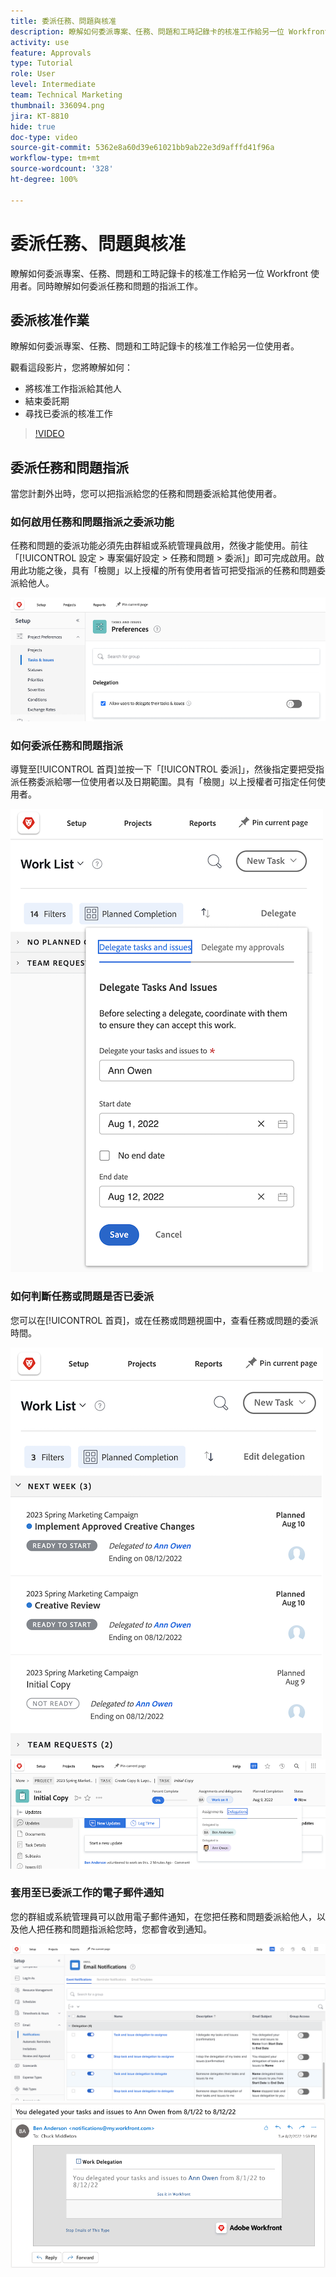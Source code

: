```yaml
---
title: 委派任務、問題與核准
description: 瞭解如何委派專案、任務、問題和工時記錄卡的核准工作給另一位 Workfront 使用者。同時瞭解如何委派任務和問題的指派工作。
activity: use
feature: Approvals
type: Tutorial
role: User
level: Intermediate
team: Technical Marketing
thumbnail: 336094.png
jira: KT-8810
hide: true
doc-type: video
source-git-commit: 5362e8a60d39e61021bb9ab22e3d9afffd41f96a
workflow-type: tm+mt
source-wordcount: '328'
ht-degree: 100%

---
```


# 委派任務、問題與核准

瞭解如何委派專案、任務、問題和工時記錄卡的核准工作給另一位 Workfront 使用者。同時瞭解如何委派任務和問題的指派工作。

## 委派核准作業

瞭解如何委派專案、任務、問題和工時記錄卡的核准工作給另一位使用者。

觀看這段影片，您將瞭解如何：

* 將核准工作指派給其他人
* 結束委託期
* 尋找已委派的核准工作

>[!VIDEO](https://video.tv.adobe.com/v/336094/?quality=12&learn=on)

<!---
learn more URLS
Delegate approval request
--->

## 委派任務和問題指派

當您計劃外出時，您可以把指派給您的任務和問題委派給其他使用者。

### 如何啟用任務和問題指派之委派功能

任務和問題的委派功能必須先由群組或系統管理員啟用，然後才能使用。前往「[!UICONTROL 設定 > 專案偏好設定 > 任務和問題 > 委派]」即可完成啟用。啟用此功能之後，具有「檢閱」以上授權的所有使用者皆可把受指派的任務和問題委派給他人。

![螢幕擷圖顯示委派的「[!UICONTROL 設定]」偏好設定](assets/delegation-1.png)

### 如何委派任務和問題指派

導覽至[!UICONTROL 首頁]並按一下「[!UICONTROL 委派]」，然後指定要把受指派任務委派給哪一位使用者以及日期範圍。具有「檢閱」以上授權者可指定任何使用者。

![螢幕擷圖顯示委派標籤，位於[!UICONTROL 首頁]](assets/delegation-2.png)

### 如何判斷任務或問題是否已委派

您可以在[!UICONTROL 首頁]，或在任務或問題視圖中，查看任務或問題的委派時間。

![螢幕擷圖顯示已委派任務指派，位於[!UICONTROL 首頁]](assets/delegation-4.png)
![螢幕擷圖顯示在任務視圖的已委派任務指派](assets/delegation-3.png)

### 套用至已委派工作的電子郵件通知

您的群組或系統管理員可以啟用電子郵件通知，在您把任務和問題委派給他人，以及他人把任務和問題指派給您時，您都會收到通知。

![螢幕擷圖顯示「[!UICONTROL 設定]」中委派適用的電子郵件通知選項](assets/delegation-5.png)
![螢幕擷圖顯示工作委派電子郵件](assets/delegation-6.png)
